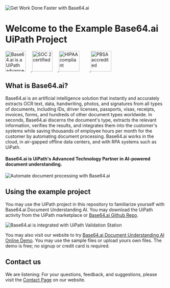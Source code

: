 ![Get Work Done Faster with Base64.ai](https://base64.ai/static/images/thumbnail.png)

# Welcome to the Example Base64.ai UiPath Project

<a href="https://base64.ai/solutions/uipath-rpa">
<img src="https://base64.ai/static/content/partners/uipath.png" style="height: 4rem; margin: 0 1rem 0 0;" alt="Base64.ai is a UiPath advanced technology partner">
</a>
<a href="https://base64.ai/compliance">
<img src="https://base64.ai/static/content/partners/soc-2-type-1-certified.png" style="height: 4rem; margin: 0 1rem 0 0;" alt="SOC 2 certified">
<img src="https://base64.ai/static/content/partners/hipaa-certified.png" style="height: 4rem; margin: 0 2rem 0 0;" alt="HIPAA compliant">
<img src="https://base64.ai/static/content/partners/pbsa.png" style="height: 4rem; margin: 0 1rem 0 0;" alt="PBSA accredited">
</a>

## What is Base64.ai?

Base64.ai is an artificial intelligence solution that instantly and accurately extracts OCR text, data, handwriting,
photos, and signatures from all types of documents, including IDs, driver licenses, passports, visas, receipts,
invoices, forms, and hundreds of other document types worldwide. In seconds, Base64.ai discerns the document's type,
extracts the relevant information, verifies the results, and integrates them into the customer's systems while saving
thousands of employee hours per month for the customer by automating document processing. Base64.ai works in the cloud,
in air-gapped offline data centers, and with RPA systems such as UiPath.

#### Base64.ai is UiPath's Advanced Technology Partner in AI-powered document understanding.

![Automate document processing with Base64.ai](https://i.imgur.com/jboPOr2.gif)

## Using the example project

You may use the UiPath project in this repository to familiarize yourself with Base64.ai Document Understanding AI. You
may download the UiPath activity from the UiPath marketplace
or [Base64.ai Github Repo](https://github.com/orgs/base64ai/packages).

![Base64.ai is integrated with UiPath Validation Station](https://i.imgur.com/vK0VGex.png)

You may also visit our website to
try [Base64.ai Document Understanding AI Online Demo](https://base64.ai/demo/document-processing). You may use the
sample files or upload yours own files. The demo is free; no signup or credit card is required.

## Contact us

We are listening: For your questions, feedback, and suggestions, please visit
the [Contact Page](https://base64.ai/contact) on our website.
